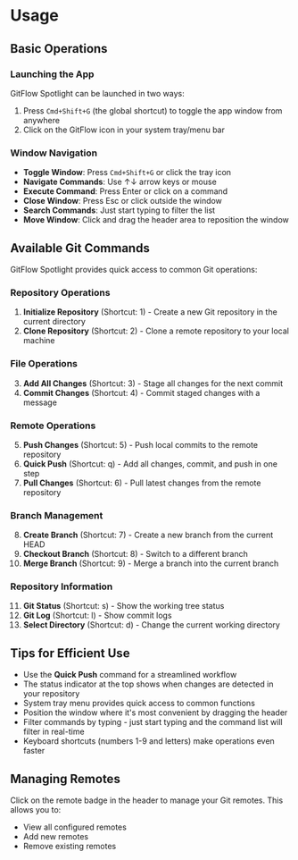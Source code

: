 # Usage

## Basic Operations

### Launching the App

GitFlow Spotlight can be launched in two ways:

1. Press `Cmd+Shift+G` (the global shortcut) to toggle the app window from anywhere
2. Click on the GitFlow icon in your system tray/menu bar

### Window Navigation

- **Toggle Window**: Press `Cmd+Shift+G` or click the tray icon
- **Navigate Commands**: Use ↑↓ arrow keys or mouse
- **Execute Command**: Press Enter or click on a command
- **Close Window**: Press Esc or click outside the window
- **Search Commands**: Just start typing to filter the list
- **Move Window**: Click and drag the header area to reposition the window

## Available Git Commands

GitFlow Spotlight provides quick access to common Git operations:

### Repository Operations

1. **Initialize Repository** (Shortcut: 1) - Create a new Git repository in the current directory
2. **Clone Repository** (Shortcut: 2) - Clone a remote repository to your local machine

### File Operations

3. **Add All Changes** (Shortcut: 3) - Stage all changes for the next commit
4. **Commit Changes** (Shortcut: 4) - Commit staged changes with a message

### Remote Operations

5. **Push Changes** (Shortcut: 5) - Push local commits to the remote repository
6. **Quick Push** (Shortcut: q) - Add all changes, commit, and push in one step
7. **Pull Changes** (Shortcut: 6) - Pull latest changes from the remote repository

### Branch Management

8. **Create Branch** (Shortcut: 7) - Create a new branch from the current HEAD
9. **Checkout Branch** (Shortcut: 8) - Switch to a different branch
10. **Merge Branch** (Shortcut: 9) - Merge a branch into the current branch

### Repository Information

11. **Git Status** (Shortcut: s) - Show the working tree status
12. **Git Log** (Shortcut: l) - Show commit logs
13. **Select Directory** (Shortcut: d) - Change the current working directory

## Tips for Efficient Use

- Use the **Quick Push** command for a streamlined workflow
- The status indicator at the top shows when changes are detected in your repository
- System tray menu provides quick access to common functions
- Position the window where it's most convenient by dragging the header
- Filter commands by typing - just start typing and the command list will filter in real-time
- Keyboard shortcuts (numbers 1-9 and letters) make operations even faster

## Managing Remotes

Click on the remote badge in the header to manage your Git remotes. This allows you to:

- View all configured remotes
- Add new remotes
- Remove existing remotes
